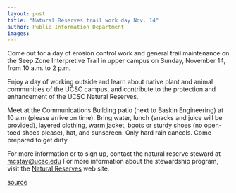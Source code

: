 ```yaml
---
layout: post
title: "Natural Reserves trail work day Nov. 14"
author: Public Information Department
images:
---
```


Come out for a day of erosion control work and general trail maintenance on the Seep Zone Interpretive Trail in upper campus on Sunday, November 14, from 10 a.m. to 2 p.m.

Enjoy a day of working outside and learn about native plant and animal communities of the UCSC campus, and contribute to the protection and enhancement of the UCSC Natural Reserves.

Meet at the Communications Building patio (next to Baskin Engineering) at 10 a.m (please arrive on time). Bring water, lunch (snacks and juice will be provided), layered clothing, warm jacket, boots or sturdy shoes (no open-toed shoes please), hat, and sunscreen. Only hard rain cancels. Come prepared to get dirty.

For more information or to sign up, contact the natural reserve steward at [mcstay@ucsc.edu][1] For more information about the stewardship program, visit the [Natural Reserves][2] web site.

[1]: mailto:mcstay@ucsc.edu
[2]: http://ucreserve.ucsc.edu/ucsccnr/stewday.html

[source](http://www1.ucsc.edu/currents/04-05/11-08/brief-work.asp "Permalink to brief-work")
